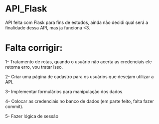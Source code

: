 # API_Flask

API feita com Flask para fins de estudos, ainda não decidi qual será a finalidade dessa API, mas ja funciona <3.

# Falta corrigir:

1- Tratamento de rotas, quando o usuário não acerta as credenciais ele retorna erro, vou tratar isso.

2- Criar uma página de cadastro para os usuários que desejam utilizar a API.

3- Implementar formulários para manipulação dos dados.

4- Colocar as credenciais no banco de dados (em parte feito, falta fazer commit).

5- Fazer lógica de sessão
